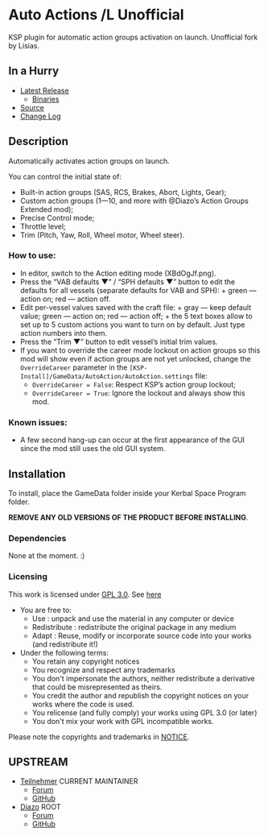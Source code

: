 # Auto Actions /L Unofficial

KSP plugin for automatic action groups activation on launch. Unofficial fork by Lisias.


## In a Hurry

* [Latest Release](https://github.com/net-lisias-kspu/AutoAction/releases)
    + [Binaries](https://github.com/net-lisias-kspu/AutoAction/tree/Archive)
* [Source](https://github.com/net-lisias-kspu/AutoAction)
* [Change Log](./CHANGE_LOG.md)


## Description

Automatically activates action groups on launch.

You can control the initial state of:

* Built-in action groups (SAS, RCS, Brakes, Abort, Lights, Gear);
* Custom action groups (1—10, and more with @Diazo’s Action Groups Extended mod);
* Precise Control mode;
* Throttle level;
* Trim (Pitch, Yaw, Roll, Wheel motor, Wheel steer).﻿

### How to use:

* In editor, switch to the Action editing mode (XBdOgJf.png).
* Press the “VAB defaults ▼” / “SPH defaults ▼” button to edit the defaults for all vessels (separate defaults for VAB and SPH):
		+ green — action on; red — action off.
* Edit per-vessel values saved with the craft file:
		+ gray — keep default value; green — action on; red — action off;
		+ the 5 text boxes allow to set up to 5 custom actions you want to turn on by default. Just type action numbers into them.
* Press the “Trim ▼” button to edit vessel’s initial trim values.
* If you want to override the career mode lockout on action groups so this mod will show even if action groups are not yet unlocked, change the `OverrideCareer` parameter in the `[KSP-Install]/GameData/AutoAction/AutoAction.settings` file:
	+ `OverrideCareer = False`: Respect KSP’s action group lockout;
	+ `OverrideCareer = True`: Ignore the lockout and always show this mod.

### Known issues:

* A﻿ few second hang-up can occur at the first appearance of the GUI since the mod still uses the old GUI system.


## Installation

To install, place the GameData folder inside your Kerbal Space Program folder.

**REMOVE ANY OLD VERSIONS OF THE PRODUCT BEFORE INSTALLING**.

### Dependencies
<!--
* Hard Dependencies:
	+ [KSP API Extensions/L](https://github.com/net-lisias-ksp/KSPAPIExtensions)
-->
None at the moment. :)

### Licensing
This work is licensed under [GPL 3.0](https://www.gnu.org/licenses/gpl-3.0.txt). See [here](./LICENSE)

+ You are free to:
	- Use : unpack and use the material in any computer or device
	- Redistribute : redistribute the original package in any medium
	- Adapt : Reuse, modify or incorporate source code into your works (and redistribute it!) 
+ Under the following terms:
	- You retain any copyright notices
	- You recognize and respect any trademarks
	- You don't impersonate the authors, neither redistribute a derivative that could be misrepresented as theirs.
	- You credit the author and republish the copyright notices on your works where the code is used.
	- You relicense (and fully comply) your works using GPL 3.0 (or later)
	- You don't mix your work with GPL incompatible works.

Please note the copyrights and trademarks in [NOTICE](./NOTICE).

## UPSTREAM

* [Teilnehmer](https://forum.kerbalspaceprogram.com/index.php?/profile/143330-teilnehmer/) CURRENT MAINTAINER
	* [Forum](https://forum.kerbalspaceprogram.com/index.php?/topic/150666-14x-auto-actions-continued-v1103-—-2018-07-28/)
	* [GitHub](https://github.com/formicant/AutoAction)
* [Diazo](https://forum.kerbalspaceprogram.com/index.php?/profile/81549-diazo/) ROOT
	* [Forum](https://forum.kerbalspaceprogram.com/index.php?/topic/91980-105nov1815auto-actions-automatically-activate-action-groupsrcssas-on-launch/)
	* [GitHub](https://github.com/SirDiazo/AutoAction)
